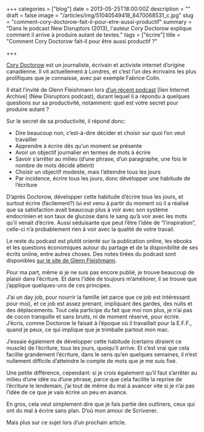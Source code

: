 +++
categories = ["blog"]
date = 2013-05-25T18:00:00Z
description = ""
draft = false
image = "/articles/img/51040549418_8470068531_c.jpg"
slug = "comment-cory-doctorow-fait-il-pour-etre-aussi-productif"
summary = "Dans le podcast New Disruptors (2013), l'auteur Cory Doctorow explique comment il arrive à produire autant de textes."
tags = ["écrire"]
title = "Comment Cory Doctorow fait-il pour être aussi productif ?"

+++


[Cory Doctorow](http://craphound.com/?ref=cyrilvallee.com) est un journaliste, écrivain et activiste internet d’origine canadienne. Il vit actuellement à Londres, et c’est l’un des écrivains les plus prolifiques que je connaisse, avec par exemple Fabrice Colin.

Il était l’invité de Glenn Fleishmann lors [d’un récent podcast](http://www.muleradio.net/newdisruptors/24/?ref=cyrilvallee.com) [lien Internet Archive] (New Disruptors podcast), durant lequel il a répondu à quelques questions sur sa productivité, notamment: quel est votre secret pour produire autant ?

Sur le secret de sa productivité, il répond donc:

 * Dire beaucoup non, c’est-à-dire décider et choisir sur quoi l’on veut travailler
 * Apprendre à écrire dès qu’un moment se présente
 * Avoir un objectif journalier en termes de mots à écrire
 * Savoir s’arrêter au milieu (d’une phrase, d’un paragraphe, une fois le nombre de mots décidé atteint)
 * Choisir un objectif modeste, mais l’atteindre tous les jours
 * Par incidence, écrire tous les jours, donc développer une habitude de l’écriture

D’après Doctorow, développer cette habitude d’écrire tous les jours, et surtout écrire (facilement?) lui est venu à partir du moment où il a réalisé que sa satisfaction avait beaucoup plus à voir avec son système endocrinien et son taux de glucose dans le sang qu’à voir avec les mots qu’il venait d’écrire. Aussi séduisante que peut l’être l’idée de “l’inspiration”, celle-ci n’a probablement rien à voir avec la qualité de votre travail.

Le reste du podcast est plutôt orienté sur la publication online, les ebooks et les questions économiques autour du partage et de la disponibilité de ses écrits online, entre autres choses. Des notes tirées du podcast sont disponibles [sur le site de Glenn Fleishmann](http://newdisrupt.org/blog/2013/5/22/cory-doctorow-sews-up-the-analog-hole?ref=cyrilvallee.com).

Pour ma part, même si je ne suis pas encore publié, je trouve beaucoup de plaisir dans l’écriture. Et dans l’idée de toujours m’améliorer, il se trouve que j’applique quelques-uns de ces principes.

J’ai un day job, pour nourrir la famille (et parce que ce job est intéressant pour moi), et ce job est assez prenant, impliquant des gardes, des nuits et des déplacements. Tout cela participe du fait que moi non plus, je n’ai pas de cocon tranquille et sans bruits, ni de moment réservé, pour écrire. J’écris, comme Doctorow le faisait à l’époque où il travaillait pour la E.F.F., quand je peux, ce qui implique que je trimballe partout mon mac.

J’essaie également de développer cette habitude (certains diraient ce muscle) de l’écriture, tous les jours, quoiqu’il arrive. Et c’est vrai que cela facilite grandement l’écriture, dans le sens qu’en quelques semaines, il n’est nullement difficile d’atteindre le compte de mots que je me suis fixé.

Une petite différence, cependant: si je crois également qu’il faut s’arrêter au milieu d’une idée ou d’une phrase, parce que cela facilite la reprise de l’écriture le lendemain, j’ai tout de même du mal à avancer vite si je n’ai pas l’idée de ce que je vais écrire un peu en avance.

En gros, cela veut simplement dire que je fais partie des outliners, ceux qui ont du mal à écrire sans plan. D’où mon amour de Scrivener.

Mais plus sur ce sujet lors d’un prochain article.